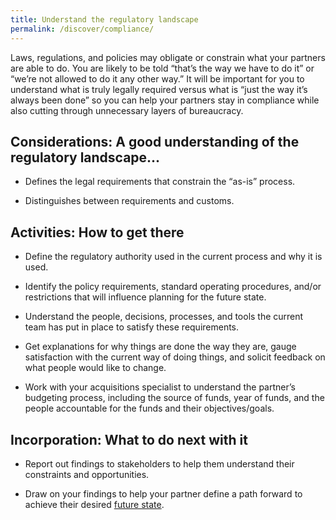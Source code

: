 ```yaml
---
title: Understand the regulatory landscape
permalink: /discover/compliance/
---
```


Laws, regulations, and policies may obligate or constrain what your partners are able to do.  You are likely to be told “that’s the way we have to do it” or “we’re not allowed to do it any other way.”  It will be important for you to understand what is truly legally required versus what is “just the way it’s always been done” so you can help your partners stay in compliance while also cutting through unnecessary layers of bureaucracy.    

## Considerations: A good understanding of the regulatory landscape...

- Defines the legal requirements that constrain the “as-is” process.

- Distinguishes between requirements and customs.

## Activities: How to get there

- Define the regulatory authority used in the current process and why it is used.

- Identify the policy requirements, standard operating procedures, and/or restrictions that will influence planning for the future state.

- Understand the people, decisions, processes, and tools the current team has put in place to satisfy these requirements.

- Get explanations for why things are done the way they are, gauge satisfaction with the current way of doing things, and solicit feedback on what people would like to change.

- Work with your acquisitions specialist to understand the partner’s budgeting process, including the source of funds, year of funds, and the people accountable for the funds and their objectives/goals.

## Incorporation: What to do next with it

- Report out findings to stakeholders to help them understand their constraints and opportunities.

- Draw on your findings to help your partner define a path forward to achieve their desired [future state]({{site.baseurl}}/future/).
